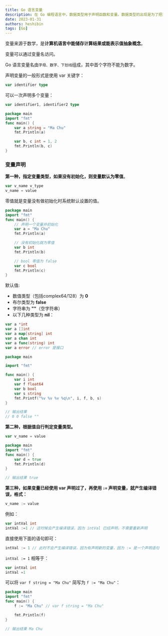 ```yaml
---
title: Go 语言变量
description: 在 Go 编程语言中，数据类型用于声明函数和变量。数据类型的出现是为了把数据分成所需内存大小不同的数据，编程的时候需要用大数据的时候才需要申请大内存，就可以充分利用内存。    
date: 2023-01-31
authors: heshibin
tags: [Go]
---
```




变量来源于数学，是**计算机语言中能储存计算结果或能表示值抽象概念**。  

变量可以通过变量名访问。  

Go 语言变量名由`字母、数字、下划线`组成，其中首个字符不能为数字。  

声明变量的一般形式是使用 var 关键字：  

```go
var identifier type
```

可以一次声明多个变量：  

```go
var identifier1, identifier2 type
```

```go
package main
import "fmt"
func main() {
    var a string = "Ma Chu"
    fmt.Println(a)

    var b, c int = 1, 2
    fmt.Println(b, c)
}
```

### 变量声明

**第一种，指定变量类型，如果没有初始化，则变量默认为零值**。

```go
var v_name v_type
v_name = value
```

零值就是变量没有做初始化时系统默认设置的值。

```go title="实例"
package main
import "fmt"
func main() {
    // 声明一个变量并初始化
    var a = "Ma Chu"
    fmt.Println(a)

    // 没有初始化就为零值
    var b int
    fmt.Println(b)

    // bool 零值为 false
    var c bool
    fmt.Println(c)
}
```

默认值:  

- 数值类型（包括complex64/128）为 **0**
- 布尔类型为 **false**
- 字符串为 **""**（空字符串）
- 以下几种类型为 **nil**：

```go
var a *int
var a []int
var a map[string] int
var a chan int
var a func(string) int
var a error // error 是接口
```

```go title="实例"
package main

import "fmt"

func main() {
    var i int
    var f float64
    var b bool
    var s string
    fmt.Printf("%v %v %v %q\n", i, f, b, s)
}

// 输出结果 
// 0 0 false ""
```

**第二种，根据值自行判定变量类型。**

```go
var v_name = value
```

```go title="实例"
package main
import "fmt"
func main() {
    var d = true
    fmt.Println(d)
}

// 输出结果 true
```

**第三种，如果变量已经使用 var 声明过了，再使用 `:=` 声明变量，就产生编译错误，格式：**

```go
v_name := value
```

例如：

```go
var intVal int 
intVal :=1 // 这时候会产生编译错误，因为 intVal 已经声明，不需要重新声明
```

直接使用下面的语句即可：  

```go
intVal := 1 // 此时不会产生编译错误，因为有声明新的变量，因为 := 是一个声明语句
```

`intVal := 1` 相等于：

```go
var intVal int 
intVal =1 
```

可以将 `var f string = "Ma Chu"` 简写为 `f := "Ma Chu"`：

```go title="实例"
package main
import "fmt"
func main() {
    f := "Ma Chu" // var f string = "Ma Chu"

    fmt.Println(f)
}

// 输出结果 Ma Chu
```

